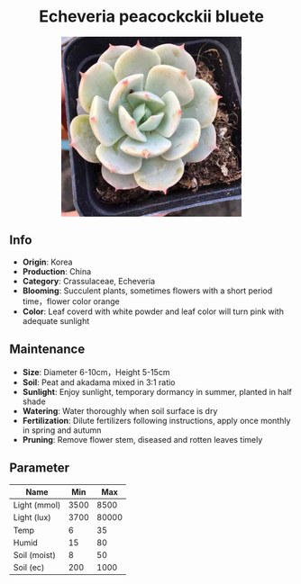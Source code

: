 <h1 align='center'>Echeveria peacockckii bluete</h1>
<p align="center">
    <img 
        align='center'
        width='320'
        src="../images/echeveria peacockckii bluete.png" 
        alt='Echeveria peacockckii bluete' />
</p>

## Info

 - **Origin**: Korea
 - **Production**: China
 - **Category**: Crassulaceae, Echeveria
 - **Blooming**: Succulent plants, sometimes flowers with a short period time，flower color orange
 - **Color**: Leaf coverd with white powder and leaf color will turn pink with adequate sunlight

## Maintenance

 - **Size**: Diameter 6-10cm，Height 5-15cm
 - **Soil**: Peat and akadama mixed in 3:1 ratio
 - **Sunlight**: Enjoy sunlight, temporary dormancy in summer, planted in half shade
 - **Watering**: Water thoroughly when soil surface is dry
 - **Fertilization**: Dilute fertilizers following instructions, apply once monthly in spring and autumn
 - **Pruning**: Remove flower stem, diseased and rotten leaves timely

## Parameter

| Name         | Min  | Max   |
|--------------|------|-------|
| Light (mmol) | 3500 | 8500  |
| Light (lux)  | 3700 | 80000 |
| Temp         | 6    | 35    |
| Humid        | 15   | 80    |
| Soil (moist) | 8   | 50    |
| Soil (ec)    | 200  | 1000  |